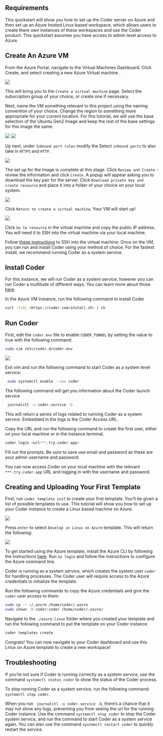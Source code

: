 ## Requirements 

This quickstart will show you how to set up the Coder server on Azure and then set up an Azure hosted Linux based workspace, which allows users to create there own instances of these workspaces and use the Coder product. This quickstart assumes you have access to admin level access to Azure. 

## Create An Azure VM

From the Azure Portal, navigate to the Virtual Machines Dashboard. Click Create, and select creating a new Azure Virtual machine .

<img src="../images/quickstart/azure/azure1.jpg">

This will bring you to the `Create a virtual machine` page. Select the subscription group of your choice, or create one if necessary.

Next, name the VM something relevant to this project using the naming convention of your choice. Change the region to something more appropriate for your current location. For this tutorial, we will use the base selection of the Ubuntu Gen2 Image and keep the rest of the base settings for this image the same.

<img src="../images/quickstart/azure/azure2.png">

<img src="../images/quickstart/azure/azure3.png">

Up next, under `Inbound port rules` modify the Select `inbound ports` to also take in `HTTPS` and `HTTP`.

<img src="../images/quickstart/azure/azure4.png">

The set up for the image is complete at this stage. Click `Review and Create` - review the information and click `Create`. A popup will appear asking you to download the key pair for the server. Click `Download private key and create resource` and place it into a folder of your choice on your local system. 

<img src="../images/quickstart/azure/azure5.png">

Click `Return to create a virtual machine`. Your VM will start up! 

<img src="../images/quickstart/azure/azure6.png">

Click `Go to resource` in the virtual machine and copy the public IP address. You will need it to SSH into the virtual machine via your local machine.

Follow [these instructions](https://learn.microsoft.com/en-us/azure/virtual-machines/linux-vm-connect?tabs=Linux) to SSH into the virtual machine. Once on the VM, you can run and install Coder using your method of choice. For the fastest install, we recommend running Coder as a system service.

## Install Coder

For this instance, we will run Coder as a system service, however you can run Coder a multitude of different ways. You can learn more about those [here](https://coder.com/docs/coder-oss/latest/install).

In the Azure VM instance, run the following command to install Coder

```sh
curl -fsSL <https://coder.com/install.sh> | sh
```

## Run Coder

First, edit the `coder.env` file to enable `CODER_TUNNEL` by setting the value to true with the following command:

```sh
sudo vim /etc/coder.d/coder.env
```
<img src="../images/quickstart/azure/azure7.png">

Exit vim and run the following command to start Coder as a system level service:

```sh
 sudo systemctl enable --now coder
```

The following command will get you information about the Coder launch service

```sh
 journalctl -u coder.service -b
```

This will return a series of logs related to running Coder as a system service. Embedded in the logs is the Coder Access URL.

Copy the URL and run the following command to create the first user, either on your local machine or in the instance terminal. 

```sh
coder login <url***.try.coder.app>
```

Fill out the prompts. Be sure to save use email and password as these are your admin username and password.

You can now access Coder on your local machine with the relevant  `***.try.coder.app` URL and logging in with the username and password.

## Creating and Uploading Your First Template

First, run `coder template init` to create your first template. You’ll be given a list of possible templates to use. This tutorial will show you how to set up your Coder instance to create a Linux based machine on Azure. 

<img src="../images/quickstart/azure/azure9.png">

Press `enter` to select `Develop in Linux on Azure` template. This will return the following: 

<img src="../images/quickstart/azure/azure10.png">

To get started using the Azure template, install the Azure CLI by following the instructions [here](https://learn.microsoft.com/en-us/cli/azure/install-azure-cli-linux?pivots=apt). Run `az login` and follow the instructions to configure the Azure command line. 

Coder is running as a system service, which creates the system user `coder` for handling processes. The Coder user will require access to the Azure credentials to initialize the template.

Run the following commands to copy the Azure credentials and give the `coder` user access to them:

```sh
sudo cp -r ~/.azure /home/coder/.azure 
sudo chown -R coder:coder /home/coder/.azure/
```

Navigate to the `./azure-linux` folder where you created your template and run the following command to put the template on your Coder instance. 

```sh
coder templates create
```

Congrats! You can now navigate to your Coder dashboard and use this Linux on Azure template to create a new workspace!

## Troubleshooting

If you’re not sure if Coder is running correctly as a system service, use the command `systemctl status coder` to show the status of the Coder process.

To stop running Coder as a system service, run the following command: `systemctl stop coder`. 

When you run ` journalctl -u coder.service -b`, there’s a chance that it may not show any logs, preventing you from seeing the url for the running Coder instance. Use the command `systemctl stop coder` to stop the Coder system service, and run the command to start Coder as a system service again. You can also use the command `systemctl restart coder` to quickly restart the service. 
